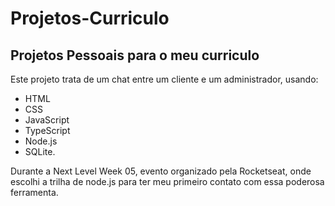 <h1>Projetos-Curriculo</h1>
<h2>Projetos Pessoais para o meu curriculo</h2>

<p>Este projeto trata de um chat entre um cliente e um administrador, usando: <ul><li>HTML</li><li>CSS</li><li>JavaScript</li><li>TypeScript</li><li>Node.js</li><li>SQLite.</li></ul></p>
<p>Durante a Next Level Week 05, evento organizado pela Rocketseat, onde escolhi a trilha de node.js para ter meu primeiro
contato com essa poderosa ferramenta.</p>
